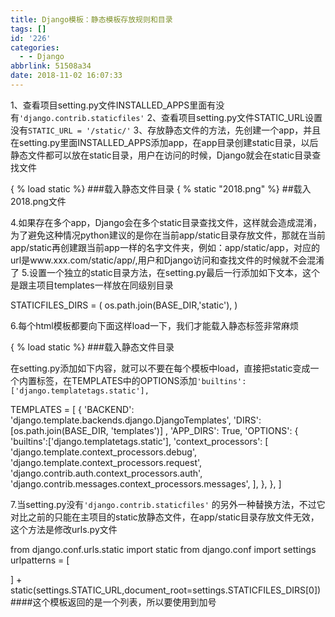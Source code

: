 ```yaml
---
title: Django模板：静态模板存放规则和目录
tags: []
id: '226'
categories:
  - - Django
abbrlink: 51508a34
date: 2018-11-02 16:07:33
---
```


1、查看项目setting.py文件INSTALLED\_APPS里面有没有`'django.contrib.staticfiles'` 2、查看项目setting.py文件STATIC\_URL设置没有`STATIC_URL = '/static/'` 3、存放静态文件的方法，先创建一个app，并且在setting.py里面INSTALLED\_APPS添加app，在app目录创建static目录，以后静态文件都可以放在static目录，用户在访问的时候，Django就会在static目录查找文件

{ % load static %}     ###载入静态文件目录
{ % static "2018.png" %}     ##载入2018.png文件

4.如果存在多个app，Django会在多个static目录查找文件，这样就会造成混淆，为了避免这种情况python建议的是你在当前app/static目录存放文件，那就在当前app/static再创建跟当前app一样的名字文件夹，例如：app/static/app，对应的url是www.xxx.com/static/app/,用户和Django访问和查找文件的时候就不会混淆了 5.设置一个独立的static目录方法，在setting.py最后一行添加如下文本，这个是跟主项目templates一样放在同级别目录

STATICFILES\_DIRS = (
    os.path.join(BASE\_DIR,'static'),
)

6.每个html模板都要向下面这样load一下，我们才能载入静态标签非常麻烦

{ % load static %}      ###载入静态文件目录

在setting.py添加如下内容，就可以不要在每个模板中load，直接把static变成一个内置标签，在TEMPLATES中的OPTIONS添加`'builtins':['django.templatetags.static'],`

TEMPLATES = \[
    {
        'BACKEND': 'django.template.backends.django.DjangoTemplates',
        'DIRS': \[os.path.join(BASE\_DIR, 'templates')\]
        ,
        'APP\_DIRS': True,
        'OPTIONS': {
            'builtins':\['django.templatetags.static'\],
            'context\_processors': \[
                'django.template.context\_processors.debug',
                'django.template.context\_processors.request',
                'django.contrib.auth.context\_processors.auth',
                'django.contrib.messages.context\_processors.messages',
            \],
        },
    },
\]

7.当setting.py没有`'django.contrib.staticfiles'` 的另外一种替换方法，不过它对比之前的只能在主项目的static放静态文件，在app/static目录存放文件无效，这个方法是修改urls.py文件

from django.conf.urls.static import static
from django.conf import settings
urlpatterns = \[
    
\] + static(settings.STATIC\_URL,document\_root=settings.STATICFILES\_DIRS\[0\])
####这个模板返回的是一个列表，所以要使用到加号